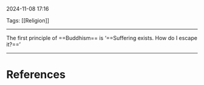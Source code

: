 2024-11-08 17:16

Tags: [[Religion]]

---

The first principle of ==Buddhism== is ‘==Suffering exists. How do I escape it?==’

---
# References